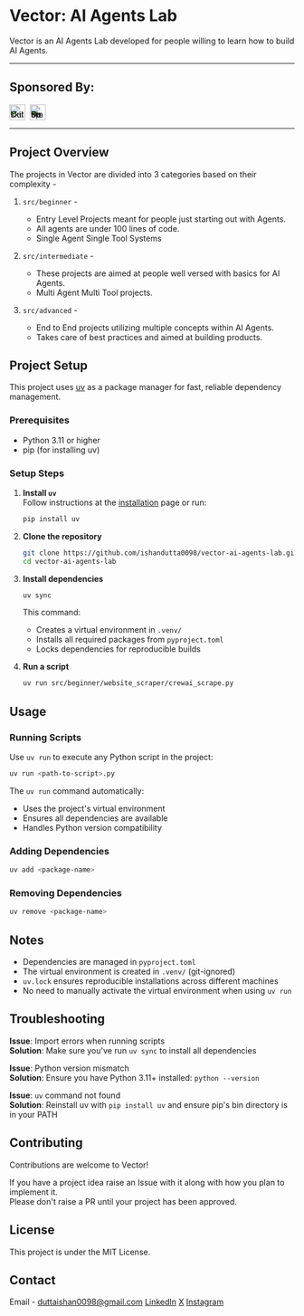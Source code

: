 # Vector: AI Agents Lab

Vector is an AI Agents Lab developed for people willing to learn how to build AI Agents.  

---

## Sponsored By:
<p style="display: flex; align-items: center; gap: 8px;">
  <a href="https://www.outskill.com/" target="_blank" style="line-height: 0;">
    <img src="https://img.shields.io/static/v1?label=&message=OUTSKILL&color=95FF00&style=for-the-badge&labelColor=1C1C1C" alt="Outskill" height="28">
  </a>
  <a href="https://deepstation.ai/" target="_blank" style="line-height: 0;">
    <img src="https://img.shields.io/static/v1?label=&message=DEEPSTATION&color=5E17EB&style=for-the-badge&labelColor=0B0033" alt="DeepStation" height="28">
  </a>
</p>

---

## Project Overview

  
The projects in Vector are divided into 3 categories based on their complexity - 
1. `src/beginner` -
   - Entry Level Projects meant for people just starting out with Agents.
   - All agents are under 100 lines of code.
   - Single Agent Single Tool Systems

2. `src/intermediate` -
   - These projects are aimed at people well versed with basics for AI Agents.
   - Multi Agent Multi Tool projects.
  
3. `src/advanced` -
   - End to End projects utilizing multiple concepts within AI Agents.
   - Takes care of best practices and aimed at building products.
  

## Project Setup

This project uses [uv](https://docs.astral.sh/uv/) as a package manager for fast, reliable dependency management.

### Prerequisites
- Python 3.11 or higher
- pip (for installing uv)

### Setup Steps

1. **Install `uv`**  
   Follow instructions at the [installation](https://docs.astral.sh/uv/getting-started/installation/) page or run:
   ```bash
   pip install uv
   ```

2. **Clone the repository**  
   ```bash
   git clone https://github.com/ishandutta0098/vector-ai-agents-lab.git
   cd vector-ai-agents-lab
   ```

3. **Install dependencies**  
   ```bash
   uv sync
   ```
   This command:
   - Creates a virtual environment in `.venv/`
   - Installs all required packages from `pyproject.toml`
   - Locks dependencies for reproducible builds

4. **Run a script**  
   ```bash
   uv run src/beginner/website_scraper/crewai_scrape.py
   ```

## Usage

### Running Scripts
Use `uv run` to execute any Python script in the project:
```bash
uv run <path-to-script>.py
```

The `uv run` command automatically:
- Uses the project's virtual environment
- Ensures all dependencies are available
- Handles Python version compatibility

### Adding Dependencies
```bash
uv add <package-name>
```

### Removing Dependencies
```bash
uv remove <package-name>
```

## Notes

- Dependencies are managed in `pyproject.toml`
- The virtual environment is created in `.venv/` (git-ignored)
- `uv.lock` ensures reproducible installations across different machines
- No need to manually activate the virtual environment when using `uv run`

## Troubleshooting

**Issue**: Import errors when running scripts  
**Solution**: Make sure you've run `uv sync` to install all dependencies

**Issue**: Python version mismatch  
**Solution**: Ensure you have Python 3.11+ installed: `python --version`

**Issue**: `uv` command not found  
**Solution**: Reinstall uv with `pip install uv` and ensure pip's bin directory is in your PATH

## Contributing
Contributions are welcome to Vector!
  
If you have a project idea raise an Issue with it along with how you plan to implement it.   
Please don't raise a PR until your project has been approved.
  
## License 
This project is under the MIT License.

## Contact
Email - duttaishan0098@gmail.com
[LinkedIn](https://www.linkedin.com/in/ishandutta0098/)
[X](https://x.com/ishandutta0098)
[Instagram](https://www.instagram.com/ishandutta.ai)
